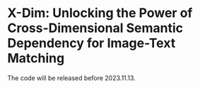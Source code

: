 # X-Dim: Unlocking the Power of Cross-Dimensional Semantic Dependency for Image-Text Matching

The code will be released before 2023.11.13.
